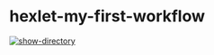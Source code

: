 # hexlet-my-first-workflow

[![show-directory](https://github.com/ikuznets93/hexlet-my-first-workflow-/actions/workflows/hello-world.yml/badge.svg)](https://github.com/ikuznets93/hexlet-my-first-workflow-/actions/workflows/hello-world.yml)